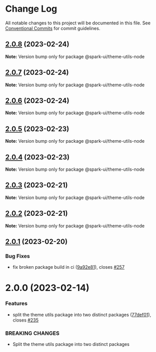 # Change Log

All notable changes to this project will be documented in this file.
See [Conventional Commits](https://conventionalcommits.org) for commit guidelines.

## [2.0.8](https://github.com/adevinta/spark/compare/@spark-ui/theme-utils-node@2.0.7...@spark-ui/theme-utils-node@2.0.8) (2023-02-24)

**Note:** Version bump only for package @spark-ui/theme-utils-node

## [2.0.7](https://github.com/adevinta/spark/compare/@spark-ui/theme-utils-node@2.0.6...@spark-ui/theme-utils-node@2.0.7) (2023-02-24)

**Note:** Version bump only for package @spark-ui/theme-utils-node

## [2.0.6](https://github.com/adevinta/spark/compare/@spark-ui/theme-utils-node@2.0.5...@spark-ui/theme-utils-node@2.0.6) (2023-02-24)

**Note:** Version bump only for package @spark-ui/theme-utils-node

## [2.0.5](https://github.com/adevinta/spark/compare/@spark-ui/theme-utils-node@2.0.4...@spark-ui/theme-utils-node@2.0.5) (2023-02-23)

**Note:** Version bump only for package @spark-ui/theme-utils-node

## [2.0.4](https://github.com/adevinta/spark/compare/@spark-ui/theme-utils-node@2.0.3...@spark-ui/theme-utils-node@2.0.4) (2023-02-23)

**Note:** Version bump only for package @spark-ui/theme-utils-node

## [2.0.3](https://github.com/adevinta/spark/compare/@spark-ui/theme-utils-node@2.0.2...@spark-ui/theme-utils-node@2.0.3) (2023-02-21)

**Note:** Version bump only for package @spark-ui/theme-utils-node

## [2.0.2](https://github.com/adevinta/spark/compare/@spark-ui/theme-utils-node@2.0.1...@spark-ui/theme-utils-node@2.0.2) (2023-02-21)

**Note:** Version bump only for package @spark-ui/theme-utils-node

## [2.0.1](https://github.com/adevinta/spark/compare/@spark-ui/theme-utils-node@2.0.0...@spark-ui/theme-utils-node@2.0.1) (2023-02-20)

### Bug Fixes

- fix broken package build in ci ([9a92e81](https://github.com/adevinta/spark/commit/9a92e814dc74ae54b26d949a3407680368c8d9a2)), closes [#257](https://github.com/adevinta/spark/issues/257)

# 2.0.0 (2023-02-14)

### Features

- split the theme utils package into two distinct packages ([77def01](https://github.com/adevinta/spark/commit/77def01abd8b2ccf4f234093133294071e407231)), closes [#235](https://github.com/adevinta/spark/issues/235)

### BREAKING CHANGES

- Split the theme utils package into two distinct packages
